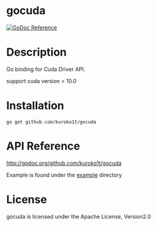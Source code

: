 gocuda
========

[![GoDoc Reference](https://godoc.org/github.com/kuroko1t/gocuda?status.svg)](http://godoc.org/github.com/kuroko1t/gocuda)

# Description

Go binding for Cuda Driver API.

support cuda version > 10.0

# Installation

```
go get github.com/kuroko1t/gocuda
```

# API Reference

http://godoc.org/github.com/kuroko1t/gocuda

Example is found under the [example](./example) directory

# License

gocuda is licensed under the Apache License, Version2.0
